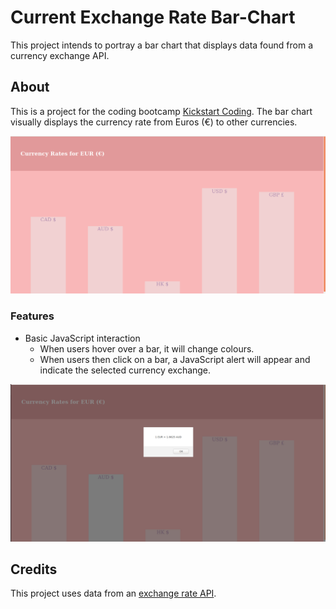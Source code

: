 # Current Exchange Rate Bar-Chart

This project intends to portray a bar chart that displays data found from a currency exchange API. 

## About

This is a project for the coding bootcamp [Kickstart Coding](http://kickstartcoding.com/). The bar chart visually displays the currency rate from Euros (€) to other currencies.

![Home Page](./img/homepage.jpg)

### Features

* Basic JavaScript interaction
    * When users hover over a bar, it will change colours. 
    * When users then click on a bar, a JavaScript alert will appear and indicate the selected currency exchange.

![When clicked](./img/homepage-click.jpg)

## Credits

This project uses data from an [exchange rate API](https://api.exchangeratesapi.io/latest).